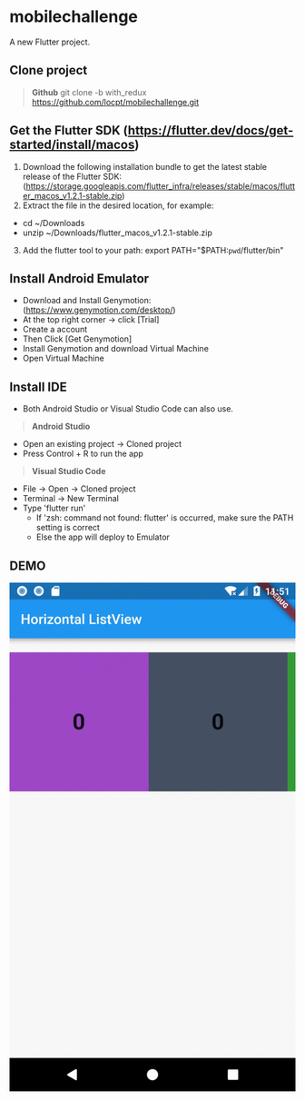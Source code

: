 # mobilechallenge

A new Flutter project.

## Clone project

> **Github** git clone -b with_redux https://github.com/locpt/mobilechallenge.git

## Get the Flutter SDK (https://flutter.dev/docs/get-started/install/macos)
1. Download the following installation bundle to get the latest stable release of the Flutter SDK: (https://storage.googleapis.com/flutter_infra/releases/stable/macos/flutter_macos_v1.2.1-stable.zip)
2. Extract the file in the desired location, for example:
-  cd ~/Downloads
-  unzip ~/Downloads/flutter_macos_v1.2.1-stable.zip
3. Add the flutter tool to your path:
    export PATH="$PATH:`pwd`/flutter/bin"
## Install Android Emulator
- Download and Install Genymotion: (https://www.genymotion.com/desktop/)
- At the top right corner -> click [Trial]
- Create a account 
- Then Click [Get Genymotion]
- Install Genymotion and download Virtual Machine
- Open Virtual Machine
## Install IDE 
- Both Android Studio or Visual Studio Code can also use.
> **Android Studio**
- Open an existing project -> Cloned project
- Press Control + R to run the app
> **Visual Studio Code**
- File -> Open -> Cloned project
- Terminal -> New Terminal
- Type 'flutter run' 
    + If 'zsh: command not found: flutter' is occurred, make sure the PATH setting is correct
    + Else the app will deploy to Emulator


## DEMO
![](mobile_challenge_gif.gif) 
